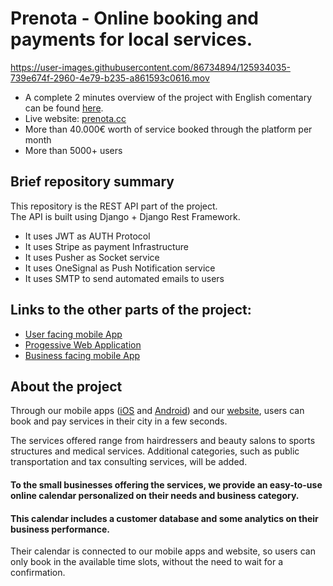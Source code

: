 

# Prenota - Online booking and payments for local services.


https://user-images.githubusercontent.com/86734894/125934035-739e674f-2960-4e79-b235-a861593c0616.mov


- A complete 2 minutes overview of the project with English comentary can be found [here](https://www.youtube.com/watch?v=mReddWSSp-A).
- Live website: [prenota.cc](https://prenota.cc)
- More than 40.000€ worth of service booked through the platform per month
- More than 5000+ users


## Brief repository summary  
This repository is the REST API part of the project.   
The API is built using Django + Django Rest Framework.
- It uses JWT as AUTH Protocol
- It uses Stripe as payment Infrastructure 
- It uses Pusher as Socket service
- It uses OneSignal as Push Notification service
- It uses SMTP to send automated emails to users


## Links to the other parts of the project:
- [User facing mobile App](https://github.com/VenierGiacomo/Prenota-User-Mobile-App)
- [Progessive Web Application](https://github.com/VenierGiacomo/Prenota-PWA)
- [Business facing mobile App]()


## About the project
Through our mobile apps ([iOS](https://apps.apple.com/app/id1523525291) and [Android](https://play.google.com/store/apps/details?id=io.prenota.client)) and our [website](https://prenota.cc), users can book and pay services in their city in a few seconds.

The services offered range from hairdressers and beauty salons to sports structures and medical services. Additional categories, such as public transportation and tax consulting services, will be added.

#### To the small businesses offering the services, we provide an easy-to-use online calendar personalized on their needs and business category.
#### This calendar includes a customer database and some analytics on their business performance.

Their calendar is connected to our mobile apps and website, so users can only book in the available time slots, without the need to wait for a confirmation.






